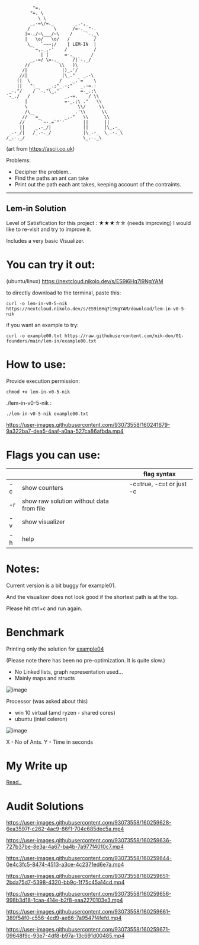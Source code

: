               "=.
             "=. \
                \ \
             _,-=\/=._        _.-,_
            /         \      /=-._ "-.
           |=-./~\___/~\    /     `-._\
           |   \o/   \o/   /         /
            \_   `~~~;/    | LEM-IN  |
              `~,._,-'    /          /
                 | |      =-._      /
             _,-=/ \=-._     /|`-._/
           //           \\   )\
          /|             |)_.'/
         //|             |\_."   _.-\
        (|  \           /    _.`=    \
        ||   ":_    _.;"_.-;"   _.-=.:
     _-."/    / `-."\_."        =-_.;\
    `-_./   /             _.-=.    / \\
           |              =-_.;\ ."   \\
           \                   \\/     \\
           /\_                .'\\      \\
          //  `=_         _.-"   \\      \\
         //      `~-.=`"`'       ||      ||
         ||    _.-_/|            ||      |\_.-_
     _.-_/|   /_.-._/            |\_.-_  \_.-._\
    /_.-._/                      \_.-._\
 
(art from https://ascii.co.uk)


Problems:

- Decipher the problem..
- Find the paths an ant can take
- Print out the path each ant takes, keeping account of the contraints.
    



----
## Lem-in Solution

Level of Satisfication for this project : 
★★★☆☆ (needs improving)
I would like to re-visit and try to improve it.

Includes a very basic Visualizer.


# You can try it out:

(ubuntu/linux)  https://nextcloud.nikolo.dev/s/ES9i6Hq7i9NgYAM

to directly download to the terminal, paste this:
```
curl -o lem-in-v0-5-nik https://nextcloud.nikolo.dev/s/ES9i6Hq7i9NgYAM/download/lem-in-v0-5-nik
```

if you want an example to try:
```
curl -o example00.txt https://raw.githubusercontent.com/nik-don/01-founders/main/lem-in/example00.txt
```


# How to use:

Provide execution permission:
```
chmod +x lem-in-v0-5-nik
```

./lem-in-v0-5-nik <FILENAME>:
```
./lem-in-v0-5-nik example00.txt
```

https://user-images.githubusercontent.com/93073558/160241679-9a322ba7-dea5-4aaf-a0aa-527ca86afbda.mp4


# Flags you can use:
|    |                                          | flag syntax |
|----|------------------------------------------|--------------------------|
| -c | show counters                            | -c=true, -c=t or just -c |
| -r | show raw solution without data from file |                          |
| -v | show visualizer                          |                          |
| -h | help                                     |                          |


# Notes:

Current version is a bit buggy for example01.

And the visualizer does not look good if the shortest path is at the top.

Please hit ctrl+c and run again.


# Benchmark

Printing only the solution for [example04](https://github.com/01-edu/public/tree/master/subjects/lem-in/examples#example04)

(Please note there has been no pre-optimization. It is quite slow.)
- No Linked lists, graph representation used...
- Mainly maps and structs

![image](https://user-images.githubusercontent.com/93073558/160244265-e16bf480-988c-4d2f-953a-f3618cddfb60.png)
 
Processor (was asked about this)
- win 10 virtual (amd ryzen - shared cores)
- ubuntu (intel celeron)
  
![image](https://user-images.githubusercontent.com/93073558/160244300-65844e4f-ea57-4865-b1d1-1f65b2641679.png)

X - No of Ants.
Y - Time in seconds

# My Write up

[Read..](https://github.com/nik-don/01-founders/blob/main/lem-in/log.md)

# Audit Solutions

https://user-images.githubusercontent.com/93073558/160259628-6ea3597f-c262-4ac9-86f1-704c685dec5a.mp4


https://user-images.githubusercontent.com/93073558/160259636-727b37be-8e3a-4a67-ba4b-7a977f4010c7.mp4


https://user-images.githubusercontent.com/93073558/160259644-0e4c3fc5-8474-4513-a3ce-4c2371ed6e7a.mp4

https://user-images.githubusercontent.com/93073558/160259651-2bda75d7-5398-4320-bb9c-1f75c45a14cd.mp4

https://user-images.githubusercontent.com/93073558/160259656-998b3d18-1caa-414e-b2f8-eaa2270103e3.mp4

https://user-images.githubusercontent.com/93073558/160259661-389f54f0-c556-4cd9-ae66-7a9547f4fefd.mp4

https://user-images.githubusercontent.com/93073558/160259671-09648f9c-93e7-4df8-b97a-13c691d00485.mp4







